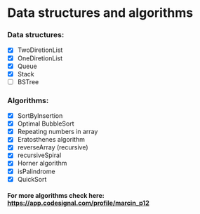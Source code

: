 # Data structures and algorithms
### Data structures:
 - [x] TwoDiretionList
 - [x] OneDiretionList
 - [x] Queue
 - [x] Stack
 - [ ] BSTree
### Algorithms:
 - [x] SortByInsertion
 - [x] Optimal BubbleSort
 - [x] Repeating numbers in array
 - [x] Eratosthenes algorithm
 - [x] reverseArray (recursive)
 - [x] recursiveSpiral
 - [x] Horner algorithm
 - [x] isPalindrome
 - [x] QuickSort
#### For more algorithms check here: https://app.codesignal.com/profile/marcin_p12
